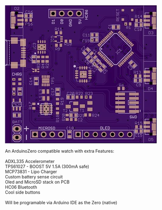![alt tag](NeuWatch.jpg)

An ArduinoZero compatible watch with extra Features:<br>
<br>
ADXL335 Accelerometer<br>
TPS61027 - BOOST 5V 1.5A (300mA safe)<br>
MCP73831 - Lipo Charger<br>
Custom battery sense circuit<br>
Oled and MicroSD stack on PCB <br>
HC06 Bluetooth<br>
Cool side buttons<br>
<br>
Will be programable via Arduino IDE as the Zero (native)
